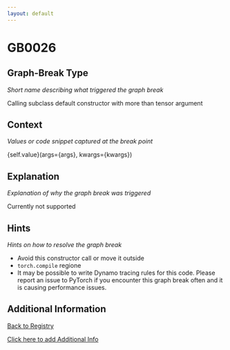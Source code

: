 ```yaml
---
layout: default
---
```

# GB0026

## Graph-Break Type
*Short name describing what triggered the graph break*

Calling subclass default constructor with more than tensor argument

## Context
*Values or code snippet captured at the break point*

{self.value}(args={args}, kwargs={kwargs})

## Explanation
*Explanation of why the graph break was triggered*

Currently not supported

## Hints
*Hints on how to resolve the graph break*

- Avoid this constructor call or move it outside 
- `torch.compile` regione
- It may be possible to write Dynamo tracing rules for this code. Please report an issue to PyTorch if you encounter this graph break often and it is causing performance issues.


## Additional Information

<!-- ADDITIONAL INFORMATION START - Add custom information below this line -->

<!-- ADDITIONAL INFORMATION END -->

[Back to Registry](../index.html)

[Click here to add Additional Info](https://github.com/pytorch-labs/compile-graph-break-site/edit/main/docs/gb/gb0026.md)
